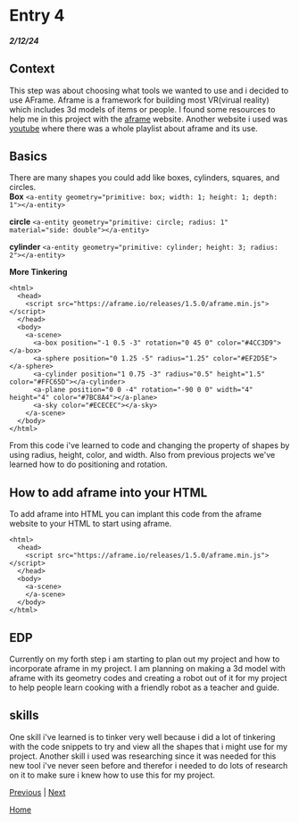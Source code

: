 # Entry 4
##### 2/12/24

## Context
This step was about choosing what tools we wanted to use and i decided to use AFrame. Aframe is a framework for building most VR(virual reality) which includes 3d models of items or people. I found some resources to help me in this project with the [aframe](https://aframe.io/) website. Another website i used was [youtube](https://www.youtube.com/watch?v=ktjMCanKNLk&list=PL8MkBHej75fJD-HveDzm4xKrciC5VfYuV) where there was a whole playlist about aframe and its use.

## Basics 
There are many shapes you could add like boxes, cylinders, squares, and circles.  
**Box** `<a-entity geometry="primitive: box; width: 1; height: 1; depth: 1"></a-entity>`  

**circle** `<a-entity geometry="primitive: circle; radius: 1" material="side: double"></a-entity>`  

**cylinder** `<a-entity geometry="primitive: cylinder; height: 3; radius: 2"></a-entity>`  

**More Tinkering**
````
<html>
  <head>
    <script src="https://aframe.io/releases/1.5.0/aframe.min.js"></script>
  </head>
  <body>
    <a-scene>
      <a-box position="-1 0.5 -3" rotation="0 45 0" color="#4CC3D9"></a-box>
      <a-sphere position="0 1.25 -5" radius="1.25" color="#EF2D5E"></a-sphere>
      <a-cylinder position="1 0.75 -3" radius="0.5" height="1.5" color="#FFC65D"></a-cylinder>
      <a-plane position="0 0 -4" rotation="-90 0 0" width="4" height="4" color="#7BC8A4"></a-plane>
      <a-sky color="#ECECEC"></a-sky>
    </a-scene>
  </body>
</html>
````
From this code i've learned to code and changing the property of shapes by using radius, height, color, and width. Also from previous projects we've learned how to do positioning and rotation.


## How to add aframe into your HTML
To add aframe into HTML you can implant this code from the aframe website to your HTML to start using aframe.  
````
<html>
  <head>
    <script src="https://aframe.io/releases/1.5.0/aframe.min.js"></script>
  </head>
  <body>
    <a-scene>
    </a-scene>
  </body>
</html>
````
## EDP
Currently on my forth step i am starting to plan out my project and how to incorporate aframe in my project. I am planning on making a 3d model with aframe with its geometry codes and creating a robot out of it for my project to help people learn cooking with a friendly robot as a teacher and guide.

## skills
One skill i've learned is to tinker very well because i did a lot of tinkering with the code snippets to try and view all the shapes that i might use for my project. Another skill i used was researching since it was needed for this new tool i've never seen before and therefor i needed to do lots of research on it to make sure i knew how to use this for my project. 





[Previous](entry03.md) | [Next](entry05.md)

[Home](../README.md)

